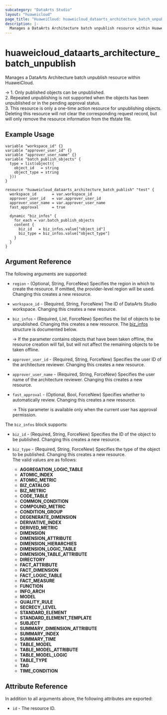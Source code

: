 ```yaml
---
subcategory: "DataArts Studio"
layout: "huaweicloud"
page_title: "HuaweiCloud: huaweicloud_dataarts_architecture_batch_unpublish"
description: |-
  Manages a DataArts Architecture batch unpublish resource within HuaweiCloud.
---
```


# huaweicloud_dataarts_architecture_batch_unpublish

Manages a DataArts Architecture batch unpublish resource within HuaweiCloud.

-> 1. Only published objects can be unpublished.
   <br>2. Repeated unpublishing is not supported when the objects has been unpublished or in the pending approval status.
   <br>3. This resource is only a one-time action resource for unpublishing objects. Deleting this resource will not clear
   the corresponding request record, but will only remove the resource information from the tfstate file.

## Example Usage

```hcl
variable "workspace_id" {}
variable "approver_user_id" {}
variable "approver_user_name" {}
variable "batch_publish_objects" {
  type = list(object({
    object_id   = string
    object_type = string
  }))
}

resource "huaweicloud_dataarts_architecture_batch_publish" "test" {
  workspace_id       = var.workspace_id
  approver_user_id   = var.approver_user_id
  approver_user_name = var.approver_user_name
  fast_approval      = true

  dynamic "biz_infos" {
    for_each = var.batch_publish_objects
    content {
      biz_id   = biz_infos.value["object_id"]
      biz_type = biz_infos.value["object_type"]
    }
  }
}
```

## Argument Reference

The following arguments are supported:

* `region` - (Optional, String, ForceNew) Specifies the region in which to create the resource.
  If omitted, the provider-level region will be used.
  Changing this creates a new resource.

* `workspace_id` - (Required, String, ForceNew) The ID of DataArts Studio workspace.
  Changing this creates a new resource.

* `biz_infos` - (Required, List, ForceNew) Specifies the list of objects to be unpublished.
  Changing this creates a new resource.
  The [biz_infos](#offline_biz_infos) structure is documented below.

  -> If the parameter contains objects that have been taken offline, the resource creation will fail, but will
     not affect the remaining objects to be taken offline.

* `approver_user_id` - (Required, String, ForceNew) Specifies the user ID of the architecture reviewer.
  Changing this creates a new resource.

* `approver_user_name` - (Required, String, ForceNew) Specifies the user name of the architecture reviewer.
  Changing this creates a new resource.

* `fast_approval` - (Optional, Bool, ForceNew) Specifies whether to automatically review.
  Changing this creates a new resource.

  -> This parameter is available only when the current user has approval permission.

<a name="offline_biz_infos"></a>
The `biz_infos` block supports:

* `biz_id` - (Required, String, ForceNew) Specifies the ID of the object to be published.
  Changing this creates a new resource.

* `biz_type` - (Required, String, ForceNew) Specifies the type of the object to be published.
  Changing this creates a new resource.  
  The valid values are as follows:
  + **AGGREGATION_LOGIC_TABLE**
  + **ATOMIC_INDEX**
  + **ATOMIC_METRIC**
  + **BIZ_CATALOG**
  + **BIZ_METRIC**
  + **CODE_TABLE**
  + **COMMON_CONDITION**
  + **COMPOUND_METRIC**
  + **CONDITION_GROUP**
  + **DEGENERATE_DIMENSION**
  + **DERIVATIVE_INDEX**
  + **DERIVED_METRIC**
  + **DIMENSION**
  + **DIMENSION_ATTRIBUTE**
  + **DIMENSION_HIERARCHIES**
  + **DIMENSION_LOGIC_TABLE**
  + **DIMENSION_TABLE_ATTRIBUTE**
  + **DIRECTORY**
  + **FACT_ATTRIBUTE**
  + **FACT_DIMENSION**
  + **FACT_LOGIC_TABLE**
  + **FACT_MEASURE**
  + **FUNCTION**
  + **INFO_ARCH**
  + **MODEL**
  + **QUALITY_RULE**
  + **SECRECY_LEVEL**
  + **STANDARD_ELEMENT**
  + **STANDARD_ELEMENT_TEMPLATE**
  + **SUBJECT**
  + **SUMMARY_DIMENSION_ATTRIBUTE**
  + **SUMMARY_INDEX**
  + **SUMMARY_TIME**
  + **TABLE_MODEL**
  + **TABLE_MODEL_ATTRIBUTE**
  + **TABLE_MODEL_LOGIC**
  + **TABLE_TYPE**
  + **TAG**
  + **TIME_CONDITION**

## Attribute Reference

In addition to all arguments above, the following attributes are exported:

* `id` - The resource ID.
